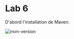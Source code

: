 # Lab 6

D'abord l'installation de Maven:

![mvn-version](https://github.com/Talb057/seg3503_playgrund/assets/71707486/8ad42d11-be0d-4b7f-af9b-4fa71a3cefff)
